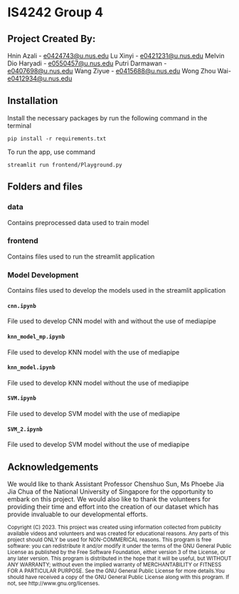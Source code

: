 # IS4242 Group 4

## Project Created By: 
Hnin Azali - e0424743@u.nus.edu
Lu Xinyi - e0421231@u.nus.edu
Melvin Dio Haryadi - e0550457@u.nus.edu
Putri Darmawan - e0407698@u.nus.edu
Wang Ziyue - e0415688@u.nus.edu
Wong Zhou Wai- e0412934@u.nus.edu


## Installation

Install the necessary packages by run the following command in the terminal

`pip install -r requirements.txt`

To run the app, use command

`streamlit run frontend/Playground.py`

## Folders and files

### <b>data</b>

Contains preprocessed data used to train model

### <b> frontend </b>

Contains files used to run the streamlit application

### <b> Model Development </b>

Contains files used to develop the models used in the streamlit application

#### `cnn.ipynb`

File used to develop CNN model with and without the use of mediapipe

#### `knn_model_mp.ipynb`

File used to develop KNN model with the use of mediapipe

#### `knn_model.ipynb`

File used to develop KNN model without the use of mediapipe

#### `SVM.ipynb`

File used to develop SVM model with the use of mediapipe

#### `SVM_2.ipynb`

File used to develop SVM model without the use of mediapipe


## Acknowledgements

We would like to thank Assistant Professor Chenshuo Sun, Ms Phoebe Jia Jia Chua of the National University of Singapore for the opportunity to embark on this project. We would also like to thank the volunteers for providing their time and effort into the creation of our dataset which has provide invaluable to our developmental efforts. 

<sub>
Copyright (C) 2023. This project was created using information collected from publicity available videos and volunteers and was created for educational reasons. Any parts of this project should ONLY be used for NON-COMMERICAL reasons. This program is free software: you can redistribute it and/or modify it under the terms of the GNU General Public License as published by the Free Software Foundation, either version 3 of the License, or any later version. This program is distributed in the hope that it will be useful, but WITHOUT ANY WARRANTY; without even the implied warranty of MERCHANTABILITY or FITNESS FOR A PARTICULAR PURPOSE. See the GNU General Public License for more details.You should have received a copy of the GNU General Public License along with this program. If not, see http://www.gnu.org/licenses.
</sub>

